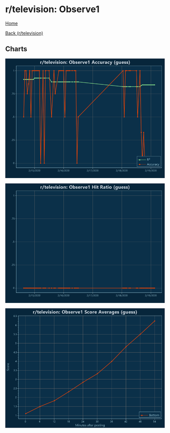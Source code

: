 # r/television: Observe1

[Home](../../index.md)

[Back (r/television)](../guess_television.md)

## Charts

![r/television R² (guess)](../../images/models/guess_television_Observe1_Accuracy.png "r/television R² (guess)")

![r/television Hit Ratio (guess)](../../images/models/guess_television_Observe1_HitRatio.png "r/television Hit Ratio (guess)")

![r/television Score Averages (guess)](../../images/models/guess_television_Observe1_Scores.png "r/television Score Averages (guess)")

